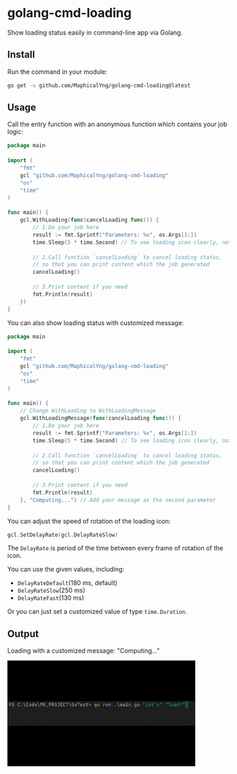 # golang-cmd-loading

Show loading status easily in command-line app via Golang.

## Install

Run the command in your module:

```bash
go get -u github.com/MaphicalYng/golang-cmd-loading@latest
```

## Usage

Call the entry function with an anonymous function which contains your 
job logic:

```go
package main

import (
	"fmt"
	gcl "github.com/MaphicalYng/golang-cmd-loading"
	"os"
	"time"
)

func main() {
	gcl.WithLoading(func(cancelLoading func()) {
		// 1.Do your job here
		result := fmt.Sprintf("Parameters: %v", os.Args[1:])
		time.Sleep(5 * time.Second) // To see loading icon clearly, not required

		// 2.Call function `cancelLoading` to cancel loading status,
		// so that you can print content which the job generated
		cancelLoading()
		
		// 3.Print content if you need
		fmt.Println(result)
	})
}
```

You can also show loading status with customized message:

```go
package main

import (
	"fmt"
	gcl "github.com/MaphicalYng/golang-cmd-loading"
	"os"
	"time"
)

func main() {
	// Change WithLoading to WithLoadingMessage
	gcl.WithLoadingMessage(func(cancelLoading func()) {
		// 1.Do your job here
		result := fmt.Sprintf("Parameters: %v", os.Args[1:])
		time.Sleep(5 * time.Second) // To see loading icon clearly, not required

		// 2.Call function `cancelLoading` to cancel loading status,
		// so that you can print content which the job generated
		cancelLoading()

		// 3.Print content if you need
		fmt.Println(result)
	}, "Computing...") // Add your message as the second parameter
}
```

You can adjust the speed of rotation of the loading icon:

```go
gcl.SetDelayRate(gcl.DelayRateSlow)
```

The `DelayRate` is period of the time between every frame of rotation of the icon.

You can use the given values, including:
* `DelayRateDefault`(180 ms, default)
* `DelayRateSlow`(250 ms)
* `DelayRateFast`(130 ms)

Or you can just set a customized value of type `time.Duration`.

## Output

Loading with a customized message: "Computing..."

![](https://github.com/MaphicalYng/readme-res/raw/main/github_readme_golang_cmd_loading.gif)
